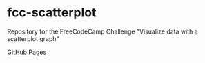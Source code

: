 # fcc-scatterplot
Repository for the FreeCodeCamp Challenge "Visualize data with a scatterplot graph"  
  
[GitHub Pages](https://scienceguy031.github.io/fcc-scatterplot/)